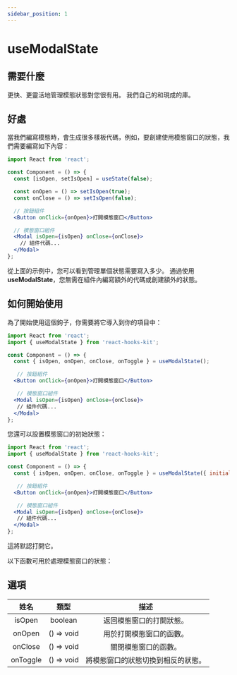 ```yaml
---
sidebar_position: 1
---
```


# useModalState

## 需要什麼

更快、更靈活地管理模態狀態對您很有用。 我們自己的和現成的庫。

## 好處

當我們編寫模態時，會生成很多樣板代碼，例如，要創建使用模態窗口的狀態，我們需要編寫如下內容：

```jsx
import React from 'react';

const Component = () => {
  const [isOpen, setIsOpen] = useState(false);

  const onOpen = () => setIsOpen(true);
  const onClose = () => setIsOpen(false);

  // 按鈕組件
  <Button onClick={onOpen}>打開模態窗口</Button>

  // 模態窗口組件
  <Modal isOpen={isOpen} onClose={onClose}>
    // 組件代碼...
  </Modal>
};
```

從上面的示例中，您可以看到管理單個狀態需要寫入多少。 通過使用 **useModalState**，您無需在組件內編寫額外的代碼或創建額外的狀態。

## 如何開始使用

為了開始使用這個鉤子，你需要將它導入到你的項目中：

```jsx
import React from 'react';
import { useModalState } from 'react-hooks-kit';

const Component = () => {
  const { isOpen, onOpen, onClose, onToggle } = useModalState();

   // 按鈕組件
  <Button onClick={onOpen}>打開模態窗口</Button>

   // 模態窗口組件
  <Modal isOpen={isOpen} onClose={onClose}>
   // 組件代碼...
  </Modal>
};
```

您還可以設置模態窗口的初始狀態：

```jsx
import React from 'react';
import { useModalState } from 'react-hooks-kit';

const Component = () => {
  const { isOpen, onOpen, onClose, onToggle } = useModalState({ initialIsOpen: true });

   // 按鈕組件
  <Button onClick={onOpen}>打開模態窗口</Button>

   // 模態窗口組件
  <Modal isOpen={isOpen} onClose={onClose}>
   // 組件代碼...
  </Modal>
};
```

這將默認打開它。

以下函數可用於處理模態窗口的狀態：

## 選項

| 姓名 | 類型 | 描述 |
| :---: | :---: | :---: |
| isOpen | boolean | 返回模態窗口的打開狀態。 |
| onOpen | () => void | 用於打開模態窗口的函數。 |
| onClose | () => void | 關閉模態窗口的函數。 |
| onToggle | () => void | 將模態窗口的狀態切換到相反的狀態。 |
